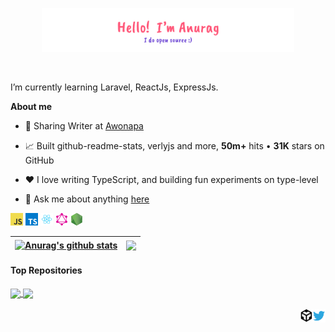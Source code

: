 <p align="center"><a href="https://wahyupambudi.github.io"><img width="80%" alt="Hello, I'm Wahyu Pambudi. I'm Learner!" src="./assets/gh-readme-header.png" /></a></p>
<br />

I’m currently learning Laravel, ReactJs, ExpressJs.

**About me**

- 💼 Sharing Writer at [Awonapa](https://awonapa.com/)

- 📈 Built github-readme-stats, verlyjs and more, **50m+** hits • **31K** stars on GitHub

- ❤️ I love writing TypeScript, and building fun experiments on type-level

- 💬 Ask me about anything [here](https://github.com/wahyupambudi/wahyupambudi/issues)

<code><img height="20" alt="javascript" src="https://raw.githubusercontent.com/github/explore/80688e429a7d4ef2fca1e82350fe8e3517d3494d/topics/javascript/javascript.png"></code>
<code><img height="20" alt="typescript" src="https://raw.githubusercontent.com/github/explore/80688e429a7d4ef2fca1e82350fe8e3517d3494d/topics/typescript/typescript.png"></code>
<code><img height="20" alt="react" src="https://raw.githubusercontent.com/github/explore/80688e429a7d4ef2fca1e82350fe8e3517d3494d/topics/react/react.png"></code>
<code><img height="20" alt="graphql" src="https://raw.githubusercontent.com/github/explore/5c058a388828bb5fde0bcafd4bc867b5bb3f26f3/topics/graphql/graphql.png"></code>
<code><img height="20" alt="nodejs" src="https://raw.githubusercontent.com/github/explore/80688e429a7d4ef2fca1e82350fe8e3517d3494d/topics/nodejs/nodejs.png"></code>    


| <a href="https://github.com/wahyupambudi/github-readme-stats"><img align="center" src="https://github-readme-stats.vercel.app/api?username=wahyupambudi&show_icons=true&include_all_commits=true&theme=buefy&hide_border=true" alt="Anurag's github stats" /></a> | <a href="https://github.com/wahyupambudi/github-readme-stats"><img align="center" src="https://github-readme-stats.vercel.app/api/top-langs/?username=wahyupambudi&layout=compact&theme=buefy&hide_border=true" /></a> |
| ------------- | ------------- |

#### Top Repositories


<a href="https://github.com/wahyupambudi/github-readme-stats">
  <img align="center" src="https://github-readme-stats.vercel.app/api/pin/?username=wahyupambudi&repo=github-readme-stats&theme=buefy" />
</a>
<a href="https://github.com/wahyupambudi/wahyupambudi.github.io">
  <img align="center" src="https://github-readme-stats.vercel.app/api/pin/?username=wahyupambudi&repo=wahyupambudi.github.io&theme=buefy" />
</a>

<br />
<br />

<a href="https://twitter.com/anuraghazru">
  <img align="right" alt="Anurag Hazra | Twitter" width="21px" src="https://raw.githubusercontent.com/wahyupambudi/wahyupambudi/master/assets/twitter.svg" />
</a>
<a href="https://codesandbox.io/u/wahyupambudi">
  <img align="right" alt="Anurag Hazra | CodeSandbox" width="20px" src="https://raw.githubusercontent.com/wahyupambudi/wahyupambudi/master/assets/codesandbox.svg" />
</a>

